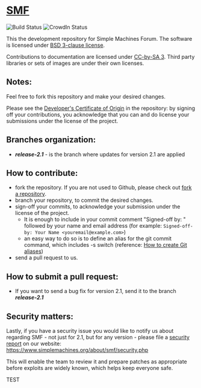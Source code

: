 # [SMF](https://www.simplemachines.org)
![Build Status](https://github.com/SimpleMachines/SMF/actions/workflows/php.yml/badge.svg)
![CrowdIn Status](https://github.com/SimpleMachines/SMF/actions/workflows/crowdin_wf.yml/badge.svg)

This the development repository for Simple Machines Forum.
The software is licensed under [BSD 3-clause license](https://opensource.org/licenses/BSD-3-Clause).

Contributions to documentation are licensed under [CC-by-SA 3](https://creativecommons.org/licenses/by-sa/3.0). Third party libraries or sets of images are under their own licenses.

## Notes:

Feel free to fork this repository and make your desired changes.

Please see the [Developer's Certificate of Origin](https://github.com/SimpleMachines/SMF2.1/blob/master/DCO.txt) in the repository:
by signing off your contributions, you acknowledge that you can and do license your submissions under the license of the project.

## Branches organization:
* ***release-2.1*** - is the branch where updates for version 2.1 are applied

## How to contribute:
* fork the repository. If you are not used to Github, please check out [fork a repository](https://help.github.com/fork-a-repo).
* branch your repository, to commit the desired changes.
* sign-off your commits, to acknowledge your submission under the license of the project.
  * It is enough to include in your commit comment "Signed-off by: " followed by your name and email address (for example: `Signed-off-by: Your Name <youremail@example.com>`)
  * an easy way to do so is to define an alias for the git commit command, which includes -s switch (reference: [How to create Git aliases](https://git.wiki.kernel.org/index.php/Aliases))
* send a pull request to us.

## How to submit a pull request:
* If you want to send a bug fix for version 2.1, send it to the branch ***release-2.1***

## Security matters:

Lastly, if you have a security issue you would like to notify us about regarding SMF - not just for 2.1, but for any version -
please file a [security report](https://www.simplemachines.org/about/smf/security.php) on our website: https://www.simplemachines.org/about/smf/security.php

This will enable the team to review it and prepare patches as appropriate before exploits are widely known, which helps keep everyone safe.

TEST
